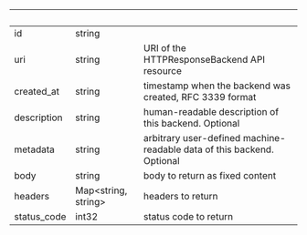 <!-- Code generated for API Clients. DO NOT EDIT. -->

| &nbsp; | &nbsp; | &nbsp; |
|---|---|---|
| id | string |  |
| uri | string | URI of the HTTPResponseBackend API resource |
| created_at | string | timestamp when the backend was created, RFC 3339 format |
| description | string | human-readable description of this backend. Optional |
| metadata | string | arbitrary user-defined machine-readable data of this backend. Optional |
| body | string | body to return as fixed content |
| headers | Map&lt;string, string&gt; | headers to return |
| status_code | int32 | status code to return |